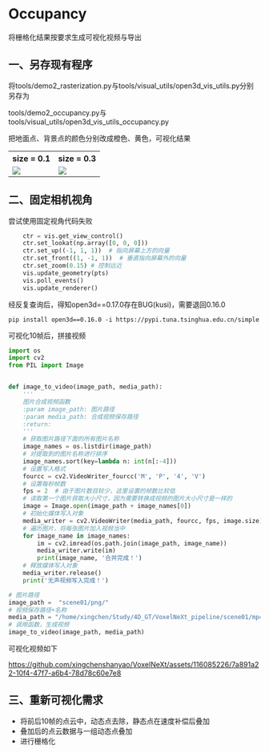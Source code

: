 # Occupancy
将栅格化结果按要求生成可视化视频与导出

## 一、另存现有程序
将tools/demo2_rasterization.py与tools/visual_utils/open3d_vis_utils.py分别另存为

tools/demo2_occupancy.py与tools/visual_utils/open3d_vis_utils_occupancy.py

把地面点、背景点的颜色分别改成橙色、黄色，可视化结果

<table>
    <tr>
            <th>size = 0.1</th>
            <th>size = 0.3</th>
    </tr>
    <tr>
        <td><img src=https://github.com/xingchenshanyao/VoxelNeXt/assets/116085226/ee87dd7b-a09b-4c14-8e37-2837f423160b /></td>
        <td><img src=https://github.com/xingchenshanyao/VoxelNeXt/assets/116085226/5f14c2ac-1fbb-4b66-bd25-2d4a76607bf9 /></td>
    </tr>
</table>

## 二、固定相机视角
尝试使用固定视角代码失败
```python
    ctr = vis.get_view_control()
    ctr.set_lookat(np.array([0, 0, 0]))
    ctr.set_up((-1, 1, 1))  # 指向屏幕上方的向量
    ctr.set_front((1, -1, 1))  # 垂直指向屏幕外的向量
    ctr.set_zoom(0.15) # 控制远近
    vis.update_geometry(pts)
    vis.poll_events()
    vis.update_renderer()
```
经反复查询后，得知open3d==0.17.0存在BUG(kusi)，需要退回0.16.0
```
pip install open3d==0.16.0 -i https://pypi.tuna.tsinghua.edu.cn/simple
```
可视化10帧后，拼接视频
```python
import os
import cv2
from PIL import Image


def image_to_video(image_path, media_path):
    '''
    图片合成视频函数
    :param image_path: 图片路径
    :param media_path: 合成视频保存路径
    :return:
    '''
    # 获取图片路径下面的所有图片名称
    image_names = os.listdir(image_path)
    # 对提取到的图片名称进行排序
    image_names.sort(key=lambda n: int(n[:-4]))
    # 设置写入格式
    fourcc = cv2.VideoWriter_fourcc('M', 'P', '4', 'V')
    # 设置每秒帧数
    fps = 2  # 由于图片数目较少，这里设置的帧数比较低
    # 读取第一个图片获取大小尺寸，因为需要转换成视频的图片大小尺寸是一样的
    image = Image.open(image_path + image_names[0])
    # 初始化媒体写入对象
    media_writer = cv2.VideoWriter(media_path, fourcc, fps, image.size)
    # 遍历图片，将每张图片加入视频当中
    for image_name in image_names:
        im = cv2.imread(os.path.join(image_path, image_name))
        media_writer.write(im)
        print(image_name, '合并完成！')
    # 释放媒体写入对象
    media_writer.release()
    print('无声视频写入完成！')

# 图片路径
image_path =  "scene01/png/"
# 视频保存路径+名称
media_path = "/home/xingchen/Study/4D_GT/VoxelNeXt_pipeline/scene01/mp4/res1.mp4"
# 调用函数，生成视频
image_to_video(image_path, media_path)
```
可视化视频如下

https://github.com/xingchenshanyao/VoxelNeXt/assets/116085226/7a891a22-10f4-47f7-a6b4-78d78c60e7e8

## 三、重新可视化需求
- 将前后10帧的点云中，动态点去除，静态点在速度补偿后叠加
- 叠加后的点云数据与一组动态点叠加
- 进行栅格化

